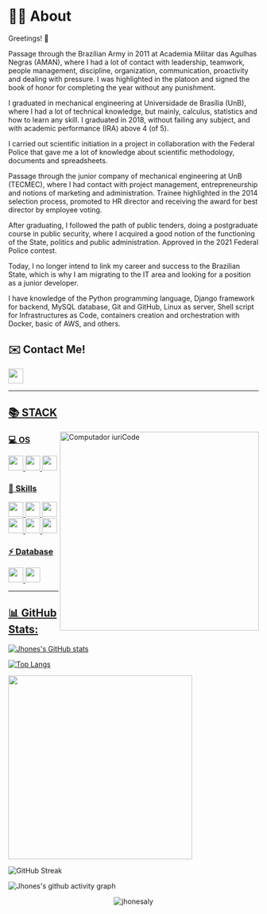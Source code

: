# 👨‍💻 About 

Greetings! 👋

Passage through the Brazilian Army in 2011 at Academia Militar das Agulhas Negras (AMAN), where I had a lot of contact with leadership, teamwork, people management, discipline, organization, communication, proactivity and dealing with pressure. I was highlighted in the platoon and signed the book of honor for completing the year without any punishment.

I graduated in mechanical engineering at Universidade de Brasília (UnB), where I had a lot of technical knowledge, but mainly, calculus, statistics and how to learn any skill. I graduated in 2018, without failing any subject, and with academic performance (IRA) above 4 (of 5).

I carried out scientific initiation in a project in collaboration with the Federal Police that gave me a lot of knowledge about scientific methodology, documents and spreadsheets.

Passage through the junior company of mechanical engineering at UnB (TECMEC), where I had contact with project management, entrepreneurship and notions of marketing and administration. Trainee highlighted in the 2014 selection process, promoted to HR director and receiving the award for best director by employee voting.

After graduating, I followed the path of public tenders, doing a postgraduate course in public security, where I acquired a good notion of the functioning of the State, politics and public administration. Approved in the 2021 Federal Police contest.

Today, I no longer intend to link my career and success to the Brazilian State, which is why I am migrating to the IT area and looking for a position as a junior developer.

I have knowledge of the Python programming language, Django framework for backend, MySQL database, Git and GitHub, Linux as server, Shell script for Infrastructures as Code, containers creation and orchestration with Docker, basic of AWS, and others.

## **✉️ Contact Me!**

<code><a href="https://www.linkedin.com/in/alyson-jhones-539767121/" target="_blank"><img height="30" src="https://img.shields.io/badge/LinkedIn-0077B5?style=for-the-badge&logo=linkedin&logoColor=white"></code>

-------

## **📚 STACK**

<img src="https://raw.githubusercontent.com/MicaelliMedeiros/micaellimedeiros/master/image/computer-illustration.png" min-width="400px" max-width="400px" width="400px" align="right" alt="Computador iuriCode">


### **💻 OS**

<code><img height="30" src="https://img.shields.io/badge/Linux-FCC624?style=for-the-badge&logo=linux&logoColor=black"></code>
<code><img height="30" src="https://img.shields.io/badge/Ubuntu-E95420?style=for-the-badge&logo=ubuntu&logoColor=white"></code>
<code><img height="30" src="https://img.shields.io/badge/Windows-0078D6?style=for-the-badge&logo=windows&logoColor=white"></code>

### **🚀 Skills**  

<code><img height="30" src="https://img.shields.io/badge/Python-14354C?style=for-the-badge&logo=python&logoColor=white"></code>
<code><img height="30" src="https://img.shields.io/badge/Django-092E20?style=for-the-badge&logo=django&logoColor=white"></code>
<code><img height="30" src="https://img.shields.io/badge/git-%23F05033.svg?style=for-the-badge&logo=git&logoColor=white"></code>
<code><img height="30" src="https://img.shields.io/badge/GitHub-100000?style=for-the-badge&logo=github&logoColor=white"></code>
<code><img height="30" src="https://img.shields.io/badge/docker-%230db7ed.svg?style=for-the-badge&logo=docker&logoColor=white"></code>
<code><img height="30" src="https://img.shields.io/badge/AWS-%23FF9900.svg?style=for-the-badge&logo=amazon-aws&logoColor=white"></code>

### **⚡ Database**

<code><img height="30" src="https://img.shields.io/badge/MySQL-005C84?style=for-the-badge&logo=mysql&logoColor=white"></code>
<code><img height="30" src="https://img.shields.io/badge/sqlite-%2307405e.svg?style=for-the-badge&logo=sqlite&logoColor=white"></code>

------

## **📊 GitHub Stats:**

![Jhones's GitHub stats](https://github-readme-stats.vercel.app/api?username=jhonesaly&show_icons=true&theme=tokyonight)

![Top Langs](https://github-readme-stats.vercel.app/api/top-langs/?username=jhonesaly&layout=compact&theme=tokyonight)

<a href="https://wakatime.com/@jhonesaly">
    <img src="https://wakatime.com/share/@jhonesaly/d7b8ea7c-2d86-4ee8-be4d-cfbd977762db.svg" height="370"/>
</a>

![GitHub Streak](https://github-readme-streak-stats.herokuapp.com?user=jhonesaly&theme=tokyonight&date_format=j%2Fn%5B%2FY%5D)

![Jhones's github activity graph](https://github-readme-activity-graph.cyclic.app/graph?username=jhonesaly&theme=tokyo-night)

<p align="center"> <img src="https://komarev.com/ghpvc/?username=jhonesaly" alt="jhonesaly" /></p>